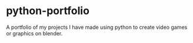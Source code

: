 # python-portfolio
A portfolio of my projects I have made using python to create video games or graphics on blender.
